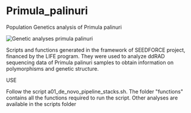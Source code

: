 # Primula_palinuri
Population Genetics analysis of Primula palinuri

![Genetic analyses primula palinuri](https://github.com/user-attachments/assets/06f58fd9-263e-4a83-a019-a4b31a4618f1)


Scripts and functions generated in the framework of SEEDFORCE project, financed by the LIFE program. They were used to analyze ddRAD sequencing data of Primula palinuri samples to obtain information on polymorphisms and genetic structure. 


USE

Follow the script a01_de_novo_pipeline_stacks.sh. The folder "functions" contains all the functions required to run the script. Other analyses are available in the scripts folder
